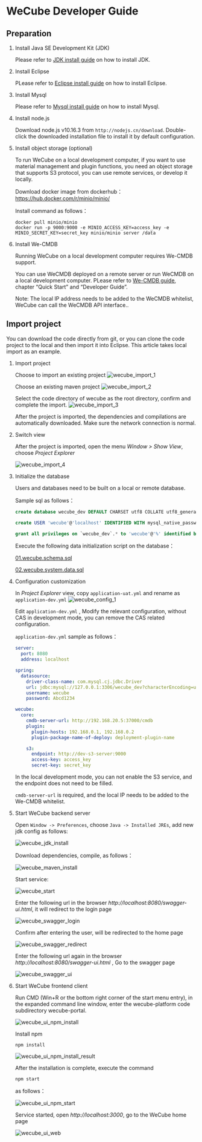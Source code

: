 # WeCube Developer Guide

## Preparation

1. Install Java SE Development Kit (JDK)
	
    Please refer to [JDK install guide](https://github.com/WeBankPartners/we-cmdb/blob/master/cmdb-wiki/docs/developer/jdk_install_guide_en.md) on how to install JDK.

2. Install Eclipse
	
    PLease refer to [Eclipse install guide](https://github.com/WeBankPartners/we-cmdb/blob/master/cmdb-wiki/docs/developer/eclipse_install_guide_en.md) on how to install Eclipse.

3. Install Mysql
	
    Please refer to [Mysql install guide](https://github.com/WeBankPartners/we-cmdb/blob/master/cmdb-wiki/docs/developer/mysql_install_guide_en.md) on how to install Mysql.

4. Install node.js
	
    Download node.js v10.16.3 from `http://nodejs.cn/download`. Double-click the downloaded installation file to install it by default configuration.

5. Install object storage (optional)
	
    To run WeCube on a local development computer, if you want to use material management and plugin functions, you need an object storage that supports S3 protocol, you can use remote services, or develop it locally.
    
    Download docker image from dockerhub：https://hub.docker.com/r/minio/minio/
    
    Install command as follows：
    
    ```shell script
    docker pull minio/minio
    docker run -p 9000:9000 -e MINIO_ACCESS_KEY=access_key -e MINIO_SECRET_KEY=secret_key minio/minio server /data
    ```
	
6. Install We-CMDB
	
    Running WeCube on a local development computer requires We-CMDB support.
    
    You can use WeCMDB deployed on a remote server or run WeCMDB on a local development computer. PLease refer to [We-CMDB guide](https://github.com/WeBankPartners/we-cmdb/blob/master/README_EN.md), chapter “Quick Start” and “Developer Guide”. 
    
    Note: The local IP address needs to be added to the WeCMDB whitelist, WeCube can call the WeCMDB API interface.. 


## Import project

You can download the code directly from git, or you can clone the code project to the local and then import it into Eclipse. This article takes local import as an example.

1. Import project
	
    Choose to import an existing project
    ![wecube_import_1](images/wecube_import_1.png)
    
    Choose an existing maven project
    ![wecube_import_2](images/wecube_import_2.png)
    
    Select the code directory of wecube as the root directory, confirm and complete the import.
    ![wecube_import_3](images/wecube_import_3.png)
        
    After the project is imported, the dependencies and compilations are automatically downloaded. Make sure the network connection is normal.

2. Switch view
	
    After the project is imported, open the menu *Window > Show View*, choose *Project Explorer*
    
    ![wecube_import_4](images/wecube_import_4.png)

3. Initialize the database

    Users and databases need to be built on a local or remote database.

    Sample sql as follows：

    ```sql
    create database wecube_dev DEFAULT CHARSET utf8 COLLATE utf8_general_ci; 
    
    create USER 'wecube'@'localhost' IDENTIFIED WITH mysql_native_password BY 'Abcd1234';
    
    grant all privileges on `wecube_dev`.* to 'wecube'@'%' identified by 'Abcd1234';
    ```

    Execute the following data initialization script on the database：

    [01.wecube.schema.sql](../../../wecube-core/src/main/database/01.wecube.schema.sql)
     
    [02.wecube.system.data.sql](../../../wecube-core/src/main/database/02.wecube.system.data.sql)

4. Configuration customization

    In *Project Explorer* view, copy `application-uat.yml` and rename as `application-dev.yml`
    ![wecube_config_1](images/wecube_config_1.png)
    
    Edit `application-dev.yml` , Modify the relevant configuration, without CAS in development mode, you can remove the CAS related configuration.
    
    `application-dev.yml` sample as follows：
    
    ```yaml
    server:
      port: 8080
      address: localhost
    
    spring:
      datasource:
        driver-class-name: com.mysql.cj.jdbc.Driver
        url: jdbc:mysql://127.0.0.1:3306/wecube_dev?characterEncoding=utf8&serverTimezone=UTC
        username: wecube
        password: Abcd1234
    
    wecube:
      core:
        cmdb-server-url: http://192.168.20.5:37000/cmdb
        plugin:
          plugin-hosts: 192.168.0.1, 192.168.0.2
          plugin-package-name-of-deploy: deployment-plugin-name
    
        s3:
          endpoint: http://dev-s3-server:9000
          access-key: access_key
          secret-key: secret_key
    
    ```
    
    In the local development mode, you can not enable the S3 service, and the endpoint does not need to be filled.
    
    `cmdb-server-url` is required, and the local IP needs to be added to the We-CMDB whitelist.

5. Start WeCube backend server

    Open `Window -> Preferences`,  choose `Java -> Installed JREs`, add new jdk config as follows:
    
    ![wecube_jdk_install](images/wecube_jdk_install.png)
    
    Download dependencies, compile, as follows：
    
    ![wecube_maven_install](images/wecube_maven_install.png)
    
    Start service:
    
    ![wecube_start](images/wecube_start.png)
    
    Enter the following url in the browser *http://localhost:8080/swagger-ui.html*, it will redirect to the login page
    
    ![wecube_swagger_login](images/wecube_swagger_login.png)
    
    Confirm after entering the user, will be redirected to the home page
    
    ![wecube_swagger_redirect](images/wecube_swagger_redirect.png)
    
    Enter the following url again in the browser *http://localhost:8080/swagger-ui.html* , Go to the swagger page
    
    ![wecube_swagger_ui](images/wecube_swagger_ui.png)
    
6. Start WeCube frontend client
	
    Run CMD (Win+R or the bottom right corner of the start menu entry), in the expanded command line window, enter the wecube-platform code subdirectory wecube-portal.
    
    ![wecube_ui_npm_install](images/wecube_ui_npm_install.png)
    
    Install npm
    
    ```shell script
    npm install
    ```
    
    ![wecube_ui_npm_install_result](images/wecube_ui_npm_install_result.png)
    
    After the installation is complete, execute the command
    
    ```shell script
    npm start
    ```
    
    as follows：
    
    ![wecube_ui_npm_start](images/wecube_ui_npm_start.png)
    
    Service started, open *http://localhost:3000*, go to the WeCube home page
    
    ![wecube_ui_web](images/wecube_ui_web.png)